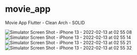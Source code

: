# movie_app
Movie App
Flutter - Clean Arch - SOLID 

![Simulator Screen Shot - iPhone 13 - 2022-02-13 at 02 55 08](https://user-images.githubusercontent.com/50106326/153747649-157978e7-f7c9-4faf-b309-a35c1a2f9560.png)
![Simulator Screen Shot - iPhone 13 - 2022-02-13 at 02 55 14](https://user-images.githubusercontent.com/50106326/153747654-f8ea9333-e278-4d57-b48e-9b28cc77cfe4.png)
![Simulator Screen Shot - iPhone 13 - 2022-02-13 at 02 55 21](https://user-images.githubusercontent.com/50106326/153747655-2021029e-6aa0-4fb2-88a8-2bdcd2a0c2bc.png)
![Simulator Screen Shot - iPhone 13 - 2022-02-13 at 02 55 32](https://user-images.githubusercontent.com/50106326/153747657-4ac393e2-60a7-496d-b1e2-4bdec7facd59.png)
